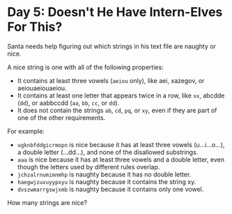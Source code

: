 # Day 5: Doesn't He Have Intern-Elves For This?

Santa needs help figuring out which strings in his text file are naughty or nice.

A nice string is one with all of the following properties:
- It contains at least three vowels (`aeiou` only), like aei, xazegov, or aeiouaeiouaeiou.
- It contains at least one letter that appears twice in a row, like `xx`, abcdde (`dd`), 
or aabbccdd (`aa`, `bb`, `cc`, or `dd`).
- It does not contain the strings `ab`, `cd`, `pq`, or `xy`, even if they are part of one 
of the other requirements. 

For example:
- `ugknbfddgicrmopn` is nice because it has at least three vowels (u...i...o...), a double letter (...dd...), and none of the disallowed substrings.
- `aaa` is nice because it has at least three vowels and a double letter, even though the letters used by different rules overlap.
- `jchzalrnumimnmhp` is naughty because it has no double letter.
- `haegwjzuvuyypxyu` is naughty because it contains the string xy.
- `dvszwmarrgswjxmb` is naughty because it contains only one vowel.

How many strings are nice?